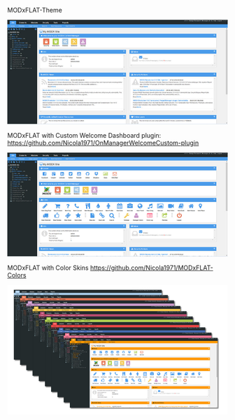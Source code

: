 MODxFLAT-Theme

![dashboard](https://raw.githubusercontent.com/Nicola1971/training-materials/master/doc/Dashboard-resized.jpg)

MODxFLAT with Custom Welcome Dashboard plugin:
https://github.com/Nicola1971/OnManagerWelcomeCustom-plugin

![dashboard with plugin](https://raw.githubusercontent.com/Nicola1971/training-materials/master/doc/Dashboard-with-plugin-resized.jpg)

MODxFLAT with Color Skins
https://github.com/Nicola1971/MODxFLAT-Colors

![color skin](https://raw.githubusercontent.com/Nicola1971/training-materials/master/Images/MODxColors.jpg)
